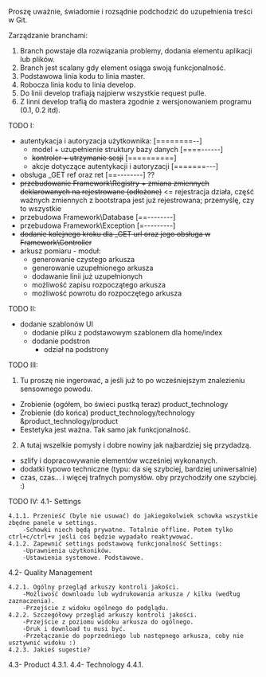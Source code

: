 ﻿Proszę uważnie, świadomie i rozsądnie podchodzić do uzupełnienia treści w Git.

Zarządzanie branchami:

1. Branch powstaje dla rozwiązania problemy, dodania elementu aplikacji lub plików.
2. Branch jest scalany gdy element osiąga swoją funkcjonalność.
3. Podstawowa linia kodu to linia master.
4. Robocza linia kodu to linia develop.
5. Do linii develop trafiają najpierw wszystkie request pulle.
6. Z linni develop trafią do mastera zgodnie z wersjonowaniem programu (0.1, 0.2 itd).

TODO I:
  - autentykacja i autoryzacja użytkownika: [========--]
    - model + uzupełnienie struktury bazy danych [====------]
    - ~~kontroler + utrzymanie sesji~~ [==========]
    - akcje dotyczące autentykacji i autoryzacji [=======---]
  - obsługa _GET ref oraz ret [==--------] ??
  - ~~przebudowanie Framework\Registry + zmiana zmiennych deklarowanych na rejestrowane (odłożone)~~ <= rejestracja działa, część ważnych zmiennych z bootstrapa jest już rejestrowana; przemyślę, czy to wszystkie
  - przebudowa Framework\Database [==--------]
  - przebudowa Framework\Exception [=---------]
  - ~~dodanie kolejnego kroku dla _GET url oraz jego obsługa w Framework\Controller~~
  - arkusz pomiaru - moduł:
    - generowanie czystego arkusza
    - generowanie uzupełnionego arkusza
    - dodawanie linii już uzupełnionych
    - możliwość zapisu rozpoczątego arkusza
    - możliwość powrotu do rozpoczętego arkusza

TODO II:
  - dodanie szablonów UI
    - dodanie pliku z podstawowym szablonem dla home/index
    - dodanie podstron
      - odział na podstrony

TODO III:
1. Tu proszę nie ingerować, a jeśli już to po wcześniejszym znalezieniu sensownego powodu.
  - Zrobienie (ogółem, bo świeci pustką teraz) product_technology
  - Zrobienie (do końca) product_technology/technology &product_technology/product
  - Eestetyka jest ważna. Tak samo jak funkcjonalność.
2. A tutaj wszelkie pomysły i dobre nowiny jak najbardziej się przydadzą.
  - szlify i dopracowywanie elementów wcześniej wykonanych. 
  - dodatki typowo techniczne (typu: da się szybciej, bardziej uniwersalnie)
  - czas, czas... i więcej trafnych pomysłów. oby przychodziły one szybciej. :)
  
TODO IV:
4.1- Settings

	4.1.1. Przenieść (byle nie usuwać) do jakiegokolwiek schowka wszystkie zbędne panele w settings.
		-Schowki niech będą prywatne. Totalnie offline. Potem tylko ctrl+c/ctrl+v jeśli coś będzie wypadało reaktywować.	
	4.1.2. Zapewnić settings podstawową funkcjonalność Settings:
		-Uprawnienia użytkoników.
		-Ustawienia systemowe. Podstawowe.
	
4.2- Quality Management

	4.2.1. Ogólny przegląd arkuszy kontroli jakości.
		-Możliwość downloadu lub wydrukowania arkusza / kilku (według zaznaczenia).
		-Przejście z widoku ogólnego do podglądu.
	4.2.2. Szczegółowy przegląd arkuszy kontroli jakości.
		-Przejście z poziomu widoku arkusza do ogólnego.
		-Druk i download tu musi być.
		-Przełączanie do poprzedniego lub następnego arkusza, coby nie usztywnić widoku :)
	4.2.3. Jakieś sugestie?
4.3- Product
	4.3.1. 
4.4- Technology
	4.4.1. 
	
	
